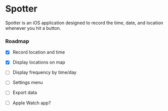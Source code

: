 # Spotter

Spotter is an iOS application designed to record the time, date, and location whenever you hit a button.

### Roadmap

- [x] Record location and time
- [x] Display locations on map

- [ ] Display frequency by time/day
- [ ] Settings menu
- [ ] Export data
- [ ] Apple Watch app?
